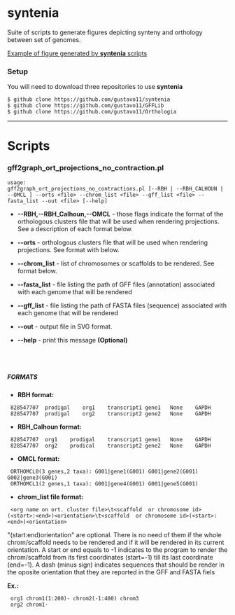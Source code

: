 # syntenia
Suite of scripts to generate figures depicting synteny and orthology between set of genomes.

[Example of figure generated by **syntenia** scripts](http://www.google.com/imgres?imgurl=http://www.nature.com/ng/journal/v45/n5/images/ng.2585-F1.jpg&imgrefurl=http://www.nature.com/ng/journal/v45/n5/fig_tab/ng.2585_F1.html&h=350&w=946&tbnid=nc6NCfH-xQMlOM:&zoom=1&docid=426ljHgTbrBRQM&ei=aijRVMjxL4TgggT11IHABw&tbm=isch&ved=0CB4QMygAMAA)


### Setup
You will need to download three repositories to use **syntenia**

```
$ github clone https://github.com/gustavo11/syntenia
$ github clone https://github.com/gustavo11/GFFLib
$ github clone https://github.com/gustavo11/Orthologia
```

-----

# Scripts

### **gff2graph_ort_projections_no_contraction.pl**
```
usage:
gff2graph_ort_projections_no_contractions.pl [--RBH | --RBH_CALHOUN | --OMCL ] --orts <file> --chrom_list <file> --gff_list <file> --fasta_list --out <file> [--help]

```
* **--RBH,--RBH_Calhoun,--OMCL** - those flags indicate the format of the orthologous clusters file that will be used when rendering projections. 
See a description of each format below.

* **--orts** - orthologous clusters file that will be used when rendering projections. See format with below.

* **--chrom_list** - list of chromosomes or scaffolds to be rendered. See format below.

* **--fasta_list** - file listing the path of GFF files (annotation) associated with each genome that will be rendered 

* **--gff_list** - file listing the path of FASTA files (sequence) associated with each genome that will be rendered 

* **--out** - output file in SVG format.

* **--help** - print this message **(Optional)**

<BR>
<BR>

##### FORMATS

* **RBH format:**

```
 828547707	prodigal	org1	transcript1	gene1	None	GAPDH
 828547707	prodigal	org2	transcript2	gene2	None	GAPDH
```

* **RBH_Calhoun format:**

```  
 828547707	org1	prodigal	transcript1	gene1	None	GAPDH
 828547707	org2	prodical	transcript2	gene2	None	GAPDH
```

* **OMCL format:**  

```
 ORTHOMCL0(3 genes,2 taxa): G001|gene1(G001) G001|gene2(G001) G002|gene3(G001)
 ORTHOMCL1(2 genes,1 taxa): G001|gene4(G001) G001|gene5(G001)
```

* **chrom_list file format:**

```
 <org name on ort. cluster file>\t<scaffold  or chromosome id>(<start>:<end>)<orientation>\t<scaffold  or chromosome id>(<start>:<end>)<orientation>
```

 "(start:end)orientation" are optional. There is no need of them if the whole chrom/scaffold needs to be rendered and if it will be rendered 
 in its current orientation. A start or end equals to -1 indicates to the program to render the chrom/scaffold from its first coordinates (start=-1)
 till its last coordinate (end=-1). A dash (minus sign) indicates sequences that should be render in the oposite orientation that they are 
 reported in the GFF and FASTA fiels  

**Ex.:**
```
 org1 chrom1(1:200)- chrom2(-1:400) chrom3
 org2 chrom1-
```




